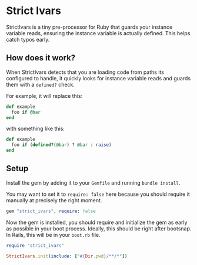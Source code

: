 # Strict Ivars

StrictIvars is a tiny pre-processor for Ruby that guards your instance variable reads, ensuring the instance variable is actually defined. This helps catch typos early.

## How does it work?

When StrictIvars detects that you are loading code from paths its configured to handle, it quickly looks for instance variable reads and guards them with a `defined?` check.

For example, it will replace this:

```ruby
def example
  foo if @bar
end
```

with something like this:

```ruby
def example
  foo if (defined?(@bar) ? @bar : raise)
end
```

## Setup

Install the gem by adding it to your `Gemfile` and running `bundle install`.

You may want to set it to `require: false` here because you should require it manually at precisely the right moment.

```ruby
gem "strict_ivars", require: false
```

Now the gem is installed, you should require and initialize the gem as early as possible in your boot process. Ideally, this should be right after bootsnap. In Rails, this will be in your `boot.rb` file.

```ruby
require "strict_ivars"

StrictIvars.init(include: ["#{Dir.pwd}/**/*"])
```

